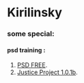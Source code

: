# Kirilinsky
### some special:

#### psd training :

1. [PSD FREE](https://kirilinsky.github.io/free_psd/).
2. [Justice Project 1.0.1b](https://kirilinsky.github.io/justice/).
